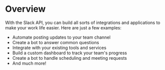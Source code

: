 # Overview
      
With the Slack API, you can build all sorts of integrations and applications to make your work life easier. Here are just a few examples:

-  Automate posting updates to your team channel
-  Create a bot to answer common questions
-  Integrate with your existing tools and services
-  Build a custom dashboard to track your team's progress
-  Create a bot to handle scheduling and meeting requests
-  And much more!